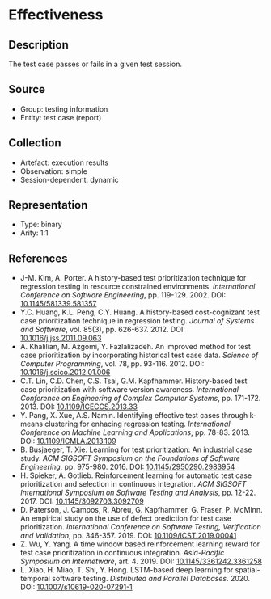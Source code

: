 # Effectiveness

## Description

The test case passes or fails in a given test session.

## Source

* Group: testing information
* Entity: test case (report)

## Collection

* Artefact: execution results
* Observation: simple
* Session-dependent: dynamic

## Representation

* Type: binary
* Arity: 1:1

## References

* J-M. Kim, A. Porter. A history-based test prioritization technique for regression testing in resource constrained environments. *International Conference on Software Engineering*, pp. 119-129. 2002. DOI: [10.1145/581339.581357](https://www.doi.org/10.1145/581339.581357)
* Y.C. Huang, K.L. Peng, C.Y. Huang. A history-based cost-cognizant test case prioritization technique in regression testing. *Journal of Systems and Software*, vol. 85(3), pp. 626-637. 2012. DOI: [10.1016/j.jss.2011.09.063](https://www.doi.org/10.1016/j.jss.2011.09.063)
* A. Khalilian, M. Azgomi, Y. Fazlalizadeh. An improved method for test case prioritization by incorporating historical test case data. *Science of Computer Programming*, vol. 78, pp. 93-116. 2012. DOI: [10.1016/j.scico.2012.01.006](https://www.doi.org/10.1016/j.scico.2012.01.006)
* C.T. Lin, C.D. Chen, C.S. Tsai, G.M. Kapfhammer. History-based test case prioritization with software version awareness. *International Conference on Engineering of Complex Computer Systems*, pp. 171-172. 2013. DOI: [10.1109/ICECCS.2013.33](https://www.doi.org/10.1109/ICECCS.2013.33)
* Y. Pang, X. Xue, A.S. Namin. Identifying effective test cases through k-means clustering for enhacing regression testing. *International Conference on Machine Learning and Applications*, pp. 78-83. 2013. DOI: [10.1109/ICMLA.2013.109](https://www.doi.org/10.1109/ICMLA.2013.109)
* B. Busjaeger, T. Xie. Learning for test prioritization: An industrial case study. *ACM SIGSOFT Symposium on the Foundations of Software Engineering*, pp. 975-980. 2016. DOI: [10.1145/2950290.2983954](https://www.doi.org/10.1145/2950290.2983954)
* H. Spieker, A. Gotlieb. Reinforcement learning for automatic test case prioritization and selection in continuous integration. *ACM SIGSOFT International Symposium on Software Testing and Analysis*, pp. 12-22. 2017. DOI: [10.1145/3092703.3092709](https://www.doi.org/10.1145/3092703.3092709)
* D. Paterson, J. Campos, R. Abreu, G. Kapfhammer, G. Fraser, P. McMinn. An empirical study on the use of defect prediction for test case prioritization. *International Conference on Software Testing, Verification and Validation*, pp. 346-357. 2019. DOI: [10.1109/ICST.2019.00041](https://www.doi.org/10.1109/ICST.2019.00041)
* Z. Wu, Y. Yang. A time window based reinforcement learning reward for test case prioritization in continuous integration. *Asia-Pacific Symposium on Internetware*, art. 4. 2019. DOI: [10.1145/3361242.3361258](https://www.doi.org/10.1145/3361242.3361258)
* L. Xiao, H. Miao, T. Shi, Y. Hong. LSTM-based deep learning for spatial-temporal software testing. *Distributed and Parallel Databases*. 2020. DOI: [10.1007/s10619-020-07291-1](https://www.doi.org/10.1007/s10619-020-07291-1)
